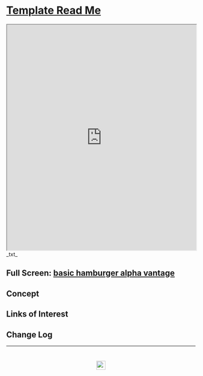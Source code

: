 <span style=display:none; >[You are now in a GitHub source code view - click this link to view Read Me file as a web page]( https://prediqtiv.github.io/alpha-vantage-cookbook/#templates/README.md "View file as a web page." ) </span>


# [Template Read Me]( #templates/README-template.md )


<iframe src=https://prediqtiv.github.io/alpha-vantage-cookbook/templates/basic-hamburger-alpha-vantage.html width=100% height=600px ></iframe>
_txt_
<span style="display: none" >Iframes are not viewable in GitHub source code view</span>

## Full Screen: [basic hamburger alpha vantage]( https://prediqtiv.github.io/alpha-vantage-cookbook/templates/basic-hamburger-alpha-vantage.html )


## Concept


## Links of Interest


## Change Log


***


# <center title="hello!" ><a href=javascript:window.scrollTo(0,0); style=text-decoration:none; > <img src=https://prediqtiv.github.io/images/five-boxes.png height=24 > </a></center>